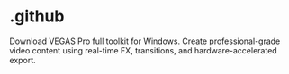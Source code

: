 # .github
Download VEGAS Pro full toolkit for Windows. Create professional-grade video content using real-time FX, transitions, and hardware-accelerated export.

